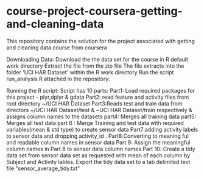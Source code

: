 # course-project-coursera-getting-and-cleaning-data
This repository contains the solution for the project associated with getting and cleaning data course from coursera

Downloading Data:
Download the the data set for the course in R default work directory 
Extract the file from the zip file 
The file extracts into the folder 'UCI HAR Dataset' within the R work directory 
Run the script run_analysis.R attached in the repository:

Running the R script:
Script has 10 parts:
Part1: Load required packages for this project - plyr,dplyr & gdata 
Part2: read feature and activity files from root directory ~/UCI HAR Dataset
Part3:Reads test and train data from directors ~/UCI HAR Dataset/test & ~UCI HAR Dataset/train respectively & assigns column names to the datasets
part4: Merges all training data 
part5: Merges all test data 
part 6 : Merge Training and test data with required variables(mean & std type) to create sensor data
Part7:adding activity labels to sensor data and dropping activity_id . 
Part8:Converting to meaning ful and readable column names in sensor data
Part 9: Assign the meaningful column names in Part 8 to sensor data column names 
Part 10: Create a tidy data set from sensor data set as requested with mean of each column by Subject  and Activity lables. Export the tidy data set to a tab delimited text file "sensor_average_tidy.txt" 

